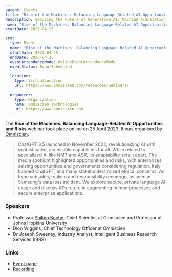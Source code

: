 ```yaml
---
parent: Events
title: "Rise of the Machines: Balancing Language-Related AI Opportunities and Risks"
description: Securing the Future of Generative AI, Machine Translation, Speech Recognition, NLP and AI Augmented Processes
name: "Rise of the Machines: Balancing Language-Related AI Opportunities and Risks"
startDate: 2023-04-25

seo:
  type: Event
  name: "Rise of the Machines: Balancing Language-Related AI Opportunities and Risks"
  startDate: 2023-04-25
  endDate: 2023-04-25
  eventAttendanceMode: OnlineEventAttendanceMode
  eventStatus: EventScheduled

  location:
    type: VirtualLocation
    url: https://www.omniscien.com/resources/webinars/

  organizer:
    type: Organization
    name: Omniscien Technologies
    url: https://www.omniscien.com
---
```


The **Rise of the Machines: Balancing Language-Related AI Opportunities and Risks** webinar took place online on 25 April 2023.
It was organised by [Omniscien](/companies#omniscien-technologies).

> ChatGPT 3.5 launched in November 2022, revolutionizing AI with sophisticated, accessible capabilities for all. While related to specialized AI like NMT and ASR, its adaptability sets it apart. The media spotlight highlighted opportunities and risks, with enterprises seizing opportunities and governments considering regulation. Italy banned ChatGPT, and many stakeholders raised ethical concerns. As hype subsides, realism and responsibility reemerge, as seen in Samsung's data loss incident. We explore secure, private language AI usage and discuss AI's future in augmenting human processes and secure enterprise applications.

### Speakers

- Professor [Philipp Koehn](/philipp-koehn), Chief Scientist at Omniscien and Professor at Johns Hopkins University
- Dion Wiggins, Chief Technology Officer at Omniscien
- Dr Joseph Sweeney, Industry Analyst, Intelligent Business Research Services (IBRS)


### Links

- [Event page](https://www.omniscien.com/resources/webinars/)
- [Recording](https://www.omniscien.com/resources/webinars/)
